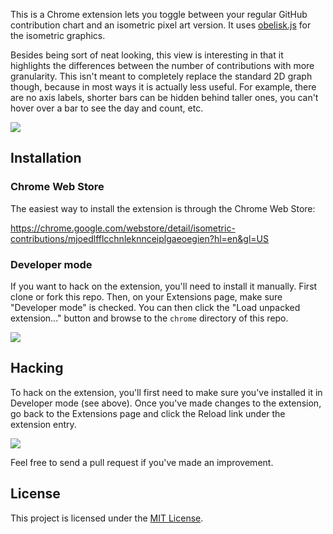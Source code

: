 This is a Chrome extension lets you toggle between your regular GitHub contribution chart and an isometric pixel art version. It uses [obelisk.js](https://github.com/nosir/obelisk.js) for the isometric graphics.

Besides being sort of neat looking, this view is interesting in that it highlights the differences between the number of contributions with more granularity. This isn't meant to completely replace the standard 2D graph though, because in most ways it is actually less useful. For example, there are no axis labels, shorter bars can be hidden behind taller ones, you can't hover over a bar to see the day and count, etc.

![](http://cl.ly/image/1j0j3l1R1d2Z/content)

## Installation

### Chrome Web Store

The easiest way to install the extension is through the Chrome Web Store:

https://chrome.google.com/webstore/detail/isometric-contributions/mjoedlfflcchnleknnceiplgaeoegien?hl=en&gl=US

### Developer mode

If you want to hack on the extension, you'll need to install it manually. First clone or fork this repo. Then, on your Extensions page, make sure "Developer mode" is checked. You can then click the "Load unpacked extension..." button and browse to the `chrome` directory of this repo.

![](http://cl.ly/image/0J0p1H2u0F0E/content)

## Hacking

To hack on the extension, you'll first need to make sure you've installed it in Developer mode (see above). Once you've made changes to the extension, go back to the Extensions page and click the Reload link under the extension entry.

![](http://cl.ly/image/10370H2B2Q1G/content)

Feel free to send a pull request if you've made an improvement.

## License

This project is licensed under the [MIT License](http://opensource.org/licenses/MIT).
